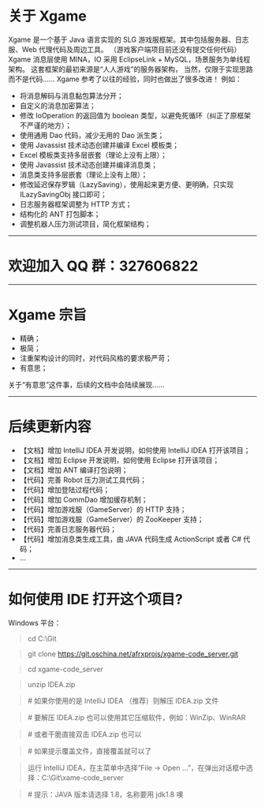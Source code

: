 # 关于 Xgame
Xgame 是一个基于 Java 语言实现的 SLG 游戏服框架。其中包括服务器、日志服、Web 代理代码及周边工具。
（游戏客户端项目前还没有提交任何代码）
Xgame 消息层使用 MINA，IO 采用 EclipseLink + MySQL，场景服务为单线程架构。
这套框架的最初来源是“人人游戏”的服务器架构，
当然，仅限于实现思路而不是代码……
Xgame 参考了以往的经验，同时也做出了很多改进！
例如：

- 将消息解码与消息黏包算法分开；
- 自定义的消息加密算法；
- 修改 IoOperation 的返回值为 boolean 类型，以避免死循环（纠正了原框架不严谨的地方）；
- 使用通用 Dao 代码，减少无用的 Dao 派生类；
- 使用 Javassist 技术动态创建并编译 Excel 模板类；
- Excel 模板类支持多层嵌套（理论上没有上限）；
- 使用 Javassist 技术动态创建并编译消息类；
- 消息类支持多层嵌套（理论上没有上限）；
- 修改延迟保存罗辑（LazySaving），使用起来更方便、更明确，只实现 ILazySavingObj 接口即可；
- 日志服务器框架调整为 HTTP 方式；
- 结构化的 ANT 打包脚本；
- 调整机器人压力测试项目，简化框架结构；

----
# 欢迎加入 QQ 群：327606822
----

# Xgame 宗旨

- 精确；
- 极简；
- 注重架构设计的同时，对代码风格的要求极严苛；
- 有意思；

关于“有意思”这件事，后续的文档中会陆续展现……

----

# 后续更新内容

- 【文档】增加 IntelliJ IDEA 开发说明，如何使用 IntelliJ IDEA 打开该项目；
- 【文档】增加 Eclipse 开发说明，如何使用 Eclipse 打开该项目；
- 【文档】增加 ANT 编译打包说明；
- 【代码】完善 Robot 压力测试工具代码；
- 【代码】增加登陆过程代码；
- 【代码】增加 CommDao 增加缓存机制；
- 【代码】增加游戏服（GameServer）的 HTTP 支持；
- 【代码】增加游戏服（GameServer）的 ZooKeeper 支持；
- 【代码】完善日志服务器代码；
- 【代码】增加消息类生成工具，由 JAVA 代码生成 ActionScript 或者 C# 代码；
- ...

----

# 如何使用 IDE 打开这个项目?

Windows 平台：
> cd C:\Git

> git clone https://git.oschina.net/afrxprojs/xgame-code_server.git

> cd xgame-code_server

> unzip IDEA.zip 

> \# 如果你使用的是 IntelliJ IDEA （推荐）则解压 IDEA.zip 文件

> \# 要解压 IDEA.zip 也可以使用其它压缩软件，例如：WinZip、WinRAR

> \# 或者干脆直接双击 IDEA.zip 也可以

> \# 如果提示覆盖文件，直接覆盖就可以了

> 运行 IntelliJ IDEA，在主菜单中选择“File -> Open ...”，在弹出对话框中选择：C:\Git\xame-code_server

> \# 提示：JAVA 版本请选择 1.8，名称要用 jdk1.8 噢
